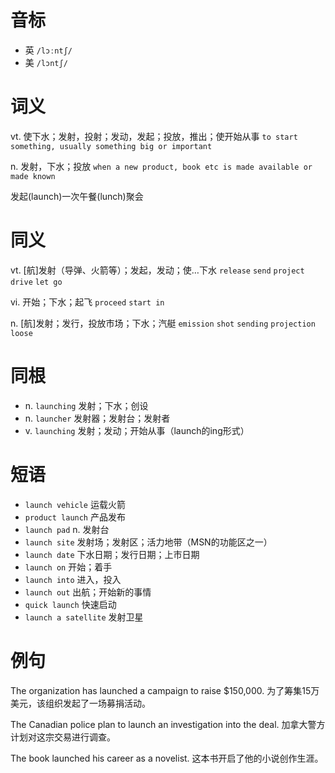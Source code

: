 # 音标

- 英 `/lɔːntʃ/`
- 美 `/lɔntʃ/`

# 词义

vt. 使下水；发射，投射；发动，发起；投放，推出；使开始从事
`to start something, usually something big or important`

n. 发射，下水；投放
`when a new product, book etc is made available or made known`



发起(launch)一次午餐(lunch)聚会

# 同义

vt. [航]发射（导弹、火箭等）；发起，发动；使…下水
`release` `send` `project` `drive` `let go`

vi. 开始；下水；起飞
`proceed` `start in`

n. [航]发射；发行，投放市场；下水；汽艇
`emission` `shot` `sending` `projection` `loose`

# 同根

- n. `launching` 发射；下水；创设
- n. `launcher` 发射器；发射台；发射者
- v. `launching` 发射；发动；开始从事（launch的ing形式）

# 短语

- `launch vehicle` 运载火箭
- `product launch` 产品发布
- `launch pad` n. 发射台
- `launch site` 发射场；发射区；活力地带（MSN的功能区之一）
- `launch date` 下水日期；发行日期；上市日期
- `launch on` 开始；着手
- `launch into` 进入，投入
- `launch out` 出航；开始新的事情
- `quick launch` 快速启动
- `launch a satellite` 发射卫星

# 例句

The organization has launched a campaign to raise $150,000.
为了筹集15万美元，该组织发起了一场募捐活动。

The Canadian police plan to launch an investigation into the deal.
加拿大警方计划对这宗交易进行调查。

The book launched his career as a novelist.
这本书开启了他的小说创作生涯。


